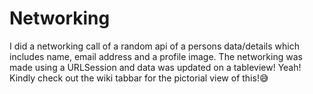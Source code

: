 # Networking
I did a networking call of a random api of a persons data/details which includes name, email address and a profile image. The networking was made using a URLSession and data was updated on a tableview! Yeah! Kindly check out the wiki tabbar for the pictorial view of this!😅

